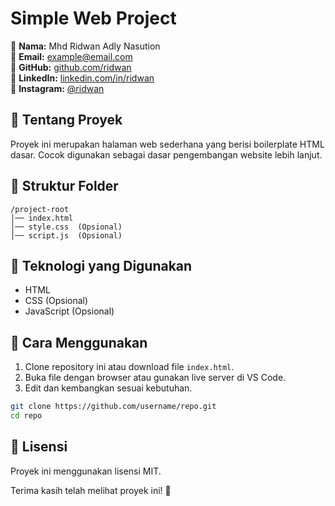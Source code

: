 # Simple Web Project  

👤 **Nama:** Mhd Ridwan Adly Nasution  
📧 **Email:** example@email.com  
🔗 **GitHub:** [github.com/ridwan](https://github.com/ridwan)  
🔗 **LinkedIn:** [linkedin.com/in/ridwan](https://linkedin.com/in/ridwan)  
📱 **Instagram:** [@ridwan](https://instagram.com/ridwan)  

## 📝 Tentang Proyek  
Proyek ini merupakan halaman web sederhana yang berisi boilerplate HTML dasar. Cocok digunakan sebagai dasar pengembangan website lebih lanjut.  

## 📂 Struktur Folder  
```
/project-root  
│── index.html  
│── style.css  (Opsional)  
│── script.js  (Opsional)  
```

## 🚀 Teknologi yang Digunakan  
- HTML  
- CSS (Opsional)  
- JavaScript (Opsional)  

## 🔧 Cara Menggunakan  
1. Clone repository ini atau download file `index.html`.  
2. Buka file dengan browser atau gunakan live server di VS Code.  
3. Edit dan kembangkan sesuai kebutuhan.  

```sh  
git clone https://github.com/username/repo.git  
cd repo  
```

## 📜 Lisensi  
Proyek ini menggunakan lisensi MIT.  

Terima kasih telah melihat proyek ini! 🚀
